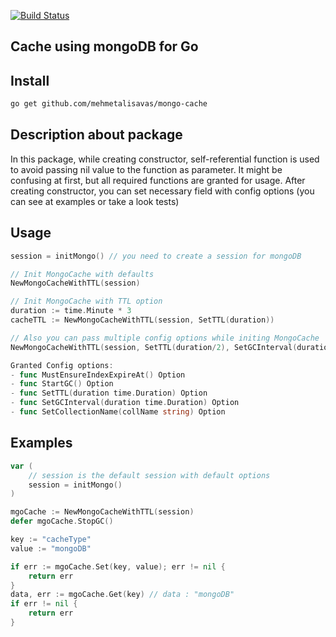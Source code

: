 [![Build Status](https://travis-ci.org/mehmetalisavas/mongo-cache.svg?branch=master)](https://travis-ci.org/mehmetalisavas/mongo-cache)

## Cache using mongoDB for Go

## Install

```bash
go get github.com/mehmetalisavas/mongo-cache
```

## Description about package
In this package, while creating constructor, self-referential function is used to avoid passing nil value to the function as parameter.
It might be confusing at first, but all required functions are granted for usage.
After creating constructor, you can set necessary field with config options (you can see at examples or take a look tests)

## Usage

```go
session = initMongo() // you need to create a session for mongoDB

// Init MongoCache with defaults
NewMongoCacheWithTTL(session)

// Init MongoCache with TTL option
duration := time.Minute * 3
cacheTTL := NewMongoCacheWithTTL(session, SetTTL(duration))

// Also you can pass multiple config options while initing MongoCache
NewMongoCacheWithTTL(session, SetTTL(duration/2), SetGCInterval(duration), StartGC())

Granted Config options:
- func MustEnsureIndexExpireAt() Option
- func StartGC() Option
- func SetTTL(duration time.Duration) Option
- func SetGCInterval(duration time.Duration) Option
- func SetCollectionName(collName string) Option

```


## Examples
```go
var (
	// session is the default session with default options
	session = initMongo()
)

mgoCache := NewMongoCacheWithTTL(session)
defer mgoCache.StopGC()

key := "cacheType"
value := "mongoDB"

if err := mgoCache.Set(key, value); err != nil {
    return err
}
data, err := mgoCache.Get(key) // data : "mongoDB"
if err != nil {
    return err
}

```
